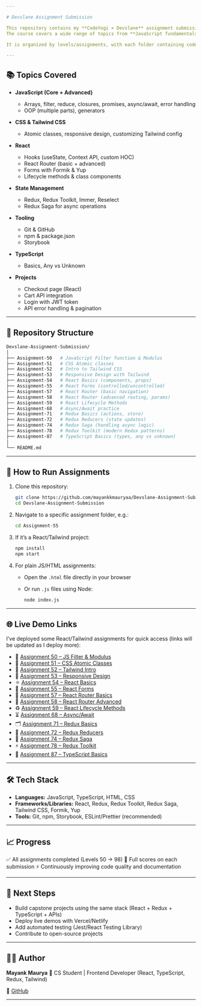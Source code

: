 ```yaml
---

# Devslane Assignment Submission

This repository contains my **CodeYogi × Devslane** assignment submissions.
The course covers a wide range of topics from **JavaScript fundamentals** to **React, Redux, TypeScript, Tailwind CSS, and advanced frontend concepts**.

It is organized by levels/assignments, with each folder containing code, notes, or practice related to that level.

---
```


## 📚 Topics Covered

* **JavaScript (Core + Advanced)**

  * Arrays, filter, reduce, closures, promises, async/await, error handling
  * OOP (multiple parts), generators
* **CSS & Tailwind CSS**

  * Atomic classes, responsive design, customizing Tailwind config
* **React**

  * Hooks (useState, Context API, custom HOC)
  * React Router (basic + advanced)
  * Forms with Formik & Yup
  * Lifecycle methods & class components
* **State Management**

  * Redux, Redux Toolkit, Immer, Reselect
  * Redux Saga for async operations
* **Tooling**

  * Git & GitHub
  * npm & package.json
  * Storybook
* **TypeScript**

  * Basics, Any vs Unknown
* **Projects**

  * Checkout page (React)
  * Cart API integration
  * Login with JWT token
  * API error handling & pagination

---

## 📂 Repository Structure

```bash
Devslane-Assignment-Submission/
│
├── Assignment-50   # JavaScript Filter function & Modulus
├── Assignment-51   # CSS Atomic classes
├── Assignment-52   # Intro to Tailwind CSS
├── Assignment-53   # Responsive Design with Tailwind
├── Assignment-54   # React Basics (components, props)
├── Assignment-55   # React Forms (controlled/uncontrolled)
├── Assignment-57   # React Router (basic navigation)
├── Assignment-58   # React Router (advanced routing, params)
├── Assignment-59   # React Lifecycle Methods
├── Assignment-68   # Async/Await practice
├── Assignment-71   # Redux Basics (actions, store)
├── Assignment-72   # Redux Reducers (state updates)
├── Assignment-74   # Redux Saga (handling async logic)
├── Assignment-78   # Redux Toolkit (modern Redux patterns)
├── Assignment-87   # TypeScript Basics (types, any vs unknown)
│
└── README.md

```

---

## 🚀 How to Run Assignments

1. Clone this repository:

   ```bash
   git clone https://github.com/mayankkmauryaa/Devslane-Assignment-Submission.git
   cd Devslane-Assignment-Submission
   ```

2. Navigate to a specific assignment folder, e.g.:

   ```bash
   cd Assignment-55
   ```

3. If it’s a React/Tailwind project:

   ```bash
   npm install
   npm start
   ```

4. For plain JS/HTML assignments:

   * Open the `.html` file directly in your browser
   * Or run `.js` files using Node:

     ```bash
     node index.js
     ```

---

## 🌐 Live Demo Links

I’ve deployed some React/Tailwind assignments for quick access (links will be updated as I deploy more):

* 🔢 [Assignment 50 – JS Filter & Modulus](https://your-live-demo-link.com)
* 🎨 [Assignment 51 – CSS Atomic Classes](https://your-live-demo-link.com)
* 🌈 [Assignment 52 – Tailwind Intro](https://your-live-demo-link.com)
* 📱 [Assignment 53 – Responsive Design](https://your-live-demo-link.com)
* ⚛️ [Assignment 54 – React Basics](https://your-live-demo-link.com)
* 📝 [Assignment 55 – React Forms](https://your-live-demo-link.com)
* 🧭 [Assignment 57 – React Router Basics](https://your-live-demo-link.com)
* 🔀 [Assignment 58 – React Router Advanced](https://your-live-demo-link.com)
* ♻️ [Assignment 59 – React Lifecycle Methods](https://your-live-demo-link.com)
* ⏳ [Assignment 68 – Async/Await](https://your-live-demo-link.com)
* 🗂 [Assignment 71 – Redux Basics](https://your-live-demo-link.com)
* 🧩 [Assignment 72 – Redux Reducers](https://your-live-demo-link.com)
* 📡 [Assignment 74 – Redux Saga](https://your-live-demo-link.com)
* ⚡ [Assignment 78 – Redux Toolkit](https://your-live-demo-link.com)
* 🔐 [Assignment 87 – TypeScript Basics](https://your-live-demo-link.com)

---

## 🛠 Tech Stack

* **Languages:** JavaScript, TypeScript, HTML, CSS
* **Frameworks/Libraries:** React, Redux, Redux Toolkit, Redux Saga, Tailwind CSS, Formik, Yup
* **Tools:** Git, npm, Storybook, ESLint/Prettier (recommended)

---

## 📈 Progress

✅ All assignments completed (Levels 50 → 98)
💯 Full scores on each submission
⚡ Continuously improving code quality and documentation

---

## 🌟 Next Steps

* Build capstone projects using the same stack (React + Redux + TypeScript + APIs)
* Deploy live demos with Vercel/Netlify
* Add automated testing (Jest/React Testing Library)
* Contribute to open-source projects

---

## 👨‍💻 Author

**Mayank Maurya**
📌 CS Student | Frontend Developer (React, TypeScript, Redux, Tailwind)

🔗 [GitHub](https://github.com/mayankkmauryaa)

---

